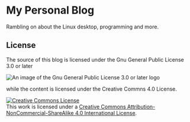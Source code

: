 # My Personal Blog

Rambling on about the Linux desktop, programming and more.

## License
    
The source of this blog is licensed under the Gnu General Public License 3.0
or later
    
![An image of the Gnu General Public License 3.0 or later logo](https://www.gnu.org/graphics/gplv3-or-later.png)
    
while the content is licensed under the Creative Commns 4.0 License.
    
<a rel="license" href="http://creativecommons.org/licenses/by-nc-sa/4.0/"><img alt="Creative Commons License" style="border-width:0" src="https://i.creativecommons.org/l/by-nc-sa/4.0/88x31.png" /></a><br />This work is licensed under a <a rel="license" href="http://creativecommons.org/licenses/by-nc-sa/4.0/">Creative Commons Attribution-NonCommercial-ShareAlike 4.0 International License</a>.
